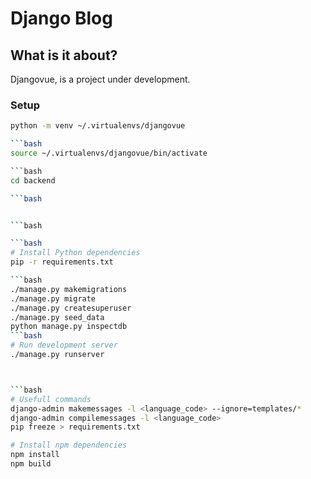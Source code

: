 # Django Blog



## What is it about?
 Djangovue, is a project under development.


### Setup

```bash
python -m venv ~/.virtualenvs/djangovue

```bash
source ~/.virtualenvs/djangovue/bin/activate

```bash
cd backend

```bash


```bash

```bash
# Install Python dependencies
pip -r requirements.txt

```bash
./manage.py makemigrations
./manage.py migrate
./manage.py createsuperuser
./manage.py seed_data
python manage.py inspectdb
```bash
# Run development server
./manage.py runserver



```bash
# Usefull commands
django-admin makemessages -l <language_code> --ignore=templates/*
django-admin compilemessages -l <language_code>
pip freeze > requirements.txt

# Install npm dependencies
npm install
npm build
